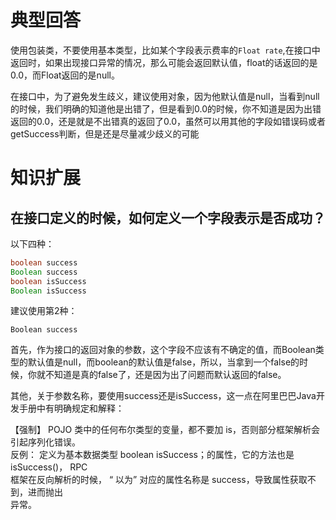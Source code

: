 # 典型回答
使用包装类，不要使用基本类型，比如某个字段表示费率的`Float rate`,在接口中返回时，如果出现接口异常的情况，那么可能会返回默认值，float的话返回的是0.0，而Float返回的是null。

在接口中，为了避免发生歧义，建议使用对象，因为他默认值是null，当看到null的时候，我们明确的知道他是出错了，但是看到0.0的时候，你不知道是因为出错返回的0.0，还是就是不出错真的返回了0.0，虽然可以用其他的字段如错误码或者getSuccess判断，但是还是尽量减少歧义的可能
# 知识扩展
## 在接口定义的时候，如何定义一个字段表示是否成功？
以下四种：
```java
boolean success
Boolean success
boolean isSuccess
Boolean isSuccess
```
建议使用第2种：

```
Boolean success
```

首先，作为接口的返回对象的参数，这个字段不应该有不确定的值，而Boolean类型的默认值是null，而boolean的默认值是false，所以，当拿到一个false的时候，你就不知道是真的false了，还是因为出了问题而默认返回的false。

其他，关于参数名称，要使用success还是isSuccess，这一点在阿里巴巴Java开发手册中有明确规定和解释：

【强制】 POJO 类中的任何布尔类型的变量，都不要加 is，否则部分框架解析会引起序列化错误。<br />反例： 定义为基本数据类型 boolean isSuccess；的属性，它的方法也是 isSuccess()， RPC<br />框架在反向解析的时候， “ 以为” 对应的属性名称是 success，导致属性获取不到，进而抛出<br />异常。
